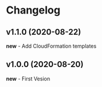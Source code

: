 # Changelog

## v1.1.0 (2020-08-22)
**new** - Add CloudFormation templates   

## v1.0.0 (2020-08-20)
**new** - First Vesion  
